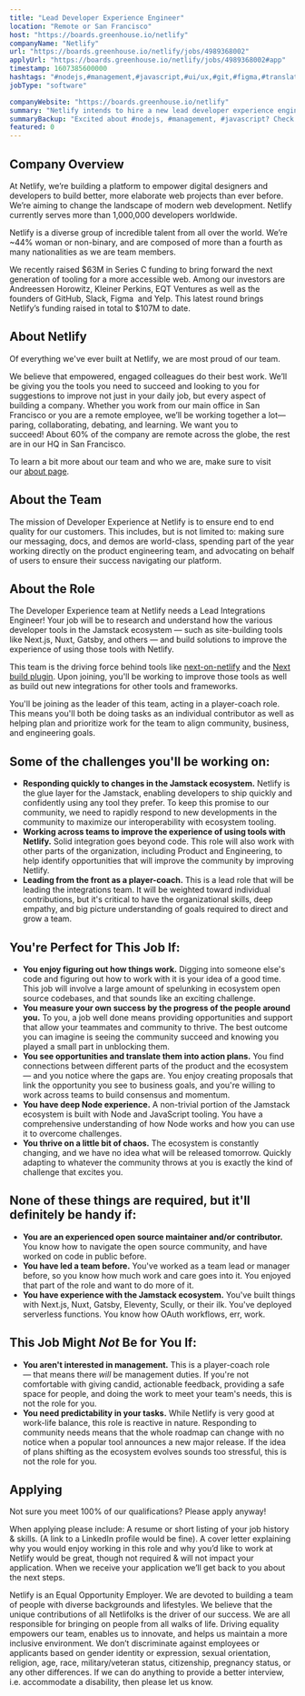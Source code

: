 ```yaml
---
title: "Lead Developer Experience Engineer"
location: "Remote or San Francisco"
host: "https://boards.greenhouse.io/netlify"
companyName: "Netlify"
url: "https://boards.greenhouse.io/netlify/jobs/4989368002"
applyUrl: "https://boards.greenhouse.io/netlify/jobs/4989368002#app"
timestamp: 1607385600000
hashtags: "#nodejs,#management,#javascript,#ui/ux,#git,#figma,#translation,#rest"
jobType: "software"

companyWebsite: "https://boards.greenhouse.io/netlify"
summary: "Netlify intends to hire a new lead developer experience engineer. If you've built things with Next.js, Nuxt, Gatsby, Eleventy, Scully, consider applying."
summaryBackup: "Excited about #nodejs, #management, #javascript? Check out this job post!"
featured: 0
---
```


## Company Overview

At Netlify, we’re building a platform to empower digital designers and developers to build better, more elaborate web projects than ever before. We’re aiming to change the landscape of modern web development. Netlify currently serves more than 1,000,000 developers worldwide.

Netlify is a diverse group of incredible talent from all over the world. We’re ~44% woman or non-binary, and are composed of more than a fourth as many nationalities as we are team members.

We recently raised $63M in Series C funding to bring forward the next generation of tooling for a more accessible web. Among our investors are Andreessen Horowitz, Kleiner Perkins, EQT Ventures as well as the founders of GitHub, Slack, Figma  and Yelp. This latest round brings Netlify’s funding raised in total to $107M to date.

## About Netlify

Of everything we've ever built at Netlify, we are most proud of our team.

We believe that empowered, engaged colleagues do their best work. We’ll be giving you the tools you need to succeed and looking to you for suggestions to improve not just in your daily job, but every aspect of building a company. Whether you work from our main office in San Francisco or you are a remote employee, we’ll be working together a lot—paring, collaborating, debating, and learning. We want you to succeed! About 60% of the company are remote across the globe, the rest are in our HQ in San Francisco.

To learn a bit more about our team and who we are, make sure to visit our [about page](http://netlify.com/about).

## About the Team

The mission of Developer Experience at Netlify is to ensure end to end quality for our customers. This includes, but is not limited to: making sure our messaging, docs, and demos are world-class, spending part of the year working directly on the product engineering team, and advocating on behalf of users to ensure their success navigating our platform.

## About the Role

The Developer Experience team at Netlify needs a Lead Integrations Engineer! Your job will be to research and understand how the various developer tools in the Jamstack ecosystem — such as site-building tools like Next.js, Nuxt, Gatsby, and others — and build solutions to improve the experience of using those tools with Netlify.

This team is the driving force behind tools like [next-on-netlify](https://github.com/netlify/next-on-netlify) and the [Next build plugin](https://github.com/netlify/netlify-plugin-nextjs). Upon joining, you'll be working to improve those tools as well as build out new integrations for other tools and frameworks.

You'll be joining as the leader of this team, acting in a player-coach role. This means you'll both be doing tasks as an individual contributor as well as helping plan and prioritize work for the team to align community, business, and engineering goals.

## Some of the challenges you'll be working on:

*   **Responding quickly to changes in the Jamstack ecosystem.** Netlify is the glue layer for the Jamstack, enabling developers to ship quickly and confidently using any tool they prefer. To keep this promise to our community, we need to rapidly respond to new developments in the community to maximize our interoperability with ecosystem tooling.
*   **Working across teams to improve the experience of using tools with Netlify.** Solid integration goes beyond code. This role will also work with other parts of the organization, including Product and Engineering, to help identify opportunities that will improve the community by improving Netlify.
*   **Leading from the front as a player-coach.** This is a lead role that will be leading the integrations team. It will be weighted toward individual contributions, but it's critical to have the organizational skills, deep empathy, and big picture understanding of goals required to direct and grow a team.

## You're Perfect for This Job If:

*   **You enjoy figuring out how things work.** Digging into someone else's code and figuring out how to work with it is your idea of a good time. This job will involve a large amount of spelunking in ecosystem open source codebases, and that sounds like an exciting challenge.
*   **You measure your own success by the progress of the people around you.** To you, a job well done means providing opportunities and support that allow your teammates and community to thrive. The best outcome you can imagine is seeing the community succeed and knowing you played a small part in unblocking them.
*   **You see opportunities and translate them into action plans.** You find connections between different parts of the product and the ecosystem — and you notice where the gaps are. You enjoy creating proposals that link the opportunity you see to business goals, and you're willing to work across teams to build consensus and momentum.
*   **You have deep Node experience.** A non-trivial portion of the Jamstack ecosystem is built with Node and JavaScript tooling. You have a comprehensive understanding of how Node works and how you can use it to overcome challenges.
*   **You thrive on a little bit of chaos.** The ecosystem is constantly changing, and we have no idea what will be released tomorrow. Quickly adapting to whatever the community throws at you is exactly the kind of challenge that excites you.

## None of these things are required, but it'll definitely be handy if:

*   **You are an experienced open source maintainer and/or contributor.** You know how to navigate the open source community, and have worked on code in public before.
*   **You have led a team before.** You've worked as a team lead or manager before, so you know how much work and care goes into it. You enjoyed that part of the role and want to do more of it.
*   **You have experience with the Jamstack ecosystem.** You've built things with Next.js, Nuxt, Gatsby, Eleventy, Scully, or their ilk. You've deployed serverless functions. You know how OAuth workflows, err, work.

## This Job Might _Not_ Be for You If:

*   **You aren't interested in management.** This is a player-coach role — that means there _will_ be management duties. If you're not comfortable with giving candid, actionable feedback, providing a safe space for people, and doing the work to meet your team's needs, this is not the role for you.
*   **You need predictability in your tasks.** While Netlify is very good at work-life balance, this role is reactive in nature. Responding to community needs means that the whole roadmap can change with no notice when a popular tool announces a new major release. If the idea of plans shifting as the ecosystem evolves sounds too stressful, this is not the role for you.

## Applying

Not sure you meet 100% of our qualifications? Please apply anyway!

When applying please include: A resume or short listing of your job history & skills. (A link to a LinkedIn profile would be fine). A cover letter explaining why you would enjoy working in this role and why you’d like to work at Netlify would be great, though not required & will not impact your application. When we receive your application we’ll get back to you about the next steps.

Netlify is an Equal Opportunity Employer. We are devoted to building a team of people with diverse backgrounds and lifestyles. We believe that the unique contributions of all Netlifolks is the driver of our success. We are all responsible for bringing on people from all walks of life. Driving equality empowers our team, enables us to innovate, and helps us maintain a more inclusive environment. We don’t discriminate against employees or applicants based on gender identity or expression, sexual orientation, religion, age, race, military/veteran status, citizenship, pregnancy status, or any other differences. If we can do anything to provide a better interview, i.e. accommodate a disability, then please let us know.
